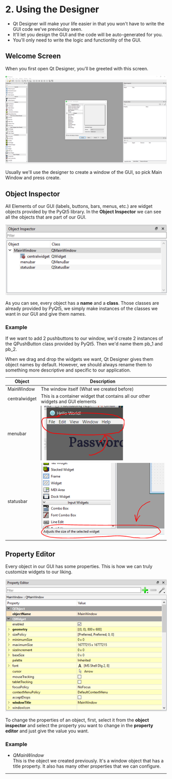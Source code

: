 # 2. Using the Designer

- Qt Designer will make your life easier in that you won't have to write the GUI code we've previoulsy seen.
- It'll let you design the GUI and the code will be auto-generated for you.
- You'll only need to write the logic and functionlity of the GUI.

## Welcome Screen

When you first open Qt Designer, you'll be greeted with this screen.

![Designer-welcome-screen](https://github.com/Michael-M-Mike/PyQt5/blob/master/img/designer-welcome.PNG)

Usually we'll use the designer to create a window of the GUI, so pick Main Window and press create.

## Object Inspector

All Elements of our GUI (labels, buttons, bars, menus, etc.) are widget objects provided by the PyQt5 library.
In the **Object Inspector** we can see all the objects that are part of our GUI.

![Designer-obj-inspec](https://github.com/Michael-M-Mike/PyQt5/blob/master/img/designer-object-inspector.PNG)

As you can see, every object has a **name** and a **class**.
Those classes are already provided by PyQt5, we simply make instances of the classes we want in our GUI and give them names.

### Example
If we want to add 2 pushbuttons to our window, we'd create 2 instances of the QPushButton class provided by PyQt5.
Then we'd name them pb_1 and pb_2.

When we drag and drop the widgets we want, Qt Designer gives them object names by default. However, we should always rename them to something more descriptive and specific to our application.

| Object        | Description                                                                     |
|---------------|---------------------------------------------------------------------------------|
| MainWindow    | The window itself (What we created before)                                      |
| centralwidget | This is a container widget that contains all our other widgets and GUI elements |
| menubar       | ![menubar](https://github.com/Michael-M-Mike/PyQt5/blob/master/img/menubar.PNG) |
| statusbar     | ![statusbar](https://github.com/Michael-M-Mike/PyQt5/blob/master/img/statusbar.PNG) |                                                              
## Property Editor
Every object in our GUI has some properties. This is how we can truly customize widgets to our liking.

![Designer-property-editor](https://github.com/Michael-M-Mike/PyQt5/blob/master/img/designer-property-editor.PNG)

To change the properties of an object, first, select it from the **object inspector** and select the property you want to change in the **property editor** and just give the value you want.

### Example
- *QMainWindow*       
This is the object we created previously. It's a window object that has a title property.
It also has many other properties that we can configure.
_________________________________________________________________________________________________________________________
